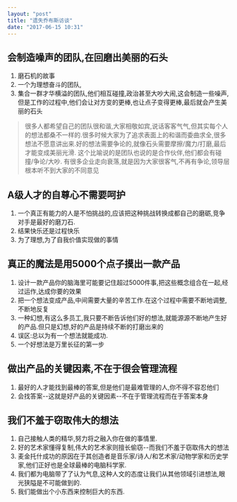 ```yaml
---
layout: "post"
title: "遗失乔布斯访谈"
date: "2017-06-15 10:31"
---
```

## 会制造噪声的团队,在回磨出美丽的石头
1. 磨石机的故事
2. 一个为理想奋斗的团队,
3. 集合一群才华横溢的团队,他们相互碰撞,政治甚至大吵大闹,这会制造一些噪声,但是工作的过程中,他们会让对方变的更棒,也让点子变得更棒,最后就会产生美丽的石头
> 很多人都希望自己的团队很和谐,大家相敬如宾,说话客客气气,但其实每个人的想法都桑不一样的.很多时候大家为了追求表面上的和谐而委曲求全,很多想法不愿意讲出来.好的想法需要争论的,就像石头需要摩擦/魔力/打磨,最后才能变成美丽光滑.
> 这个比喻说的是团队也说的是合作伙伴,他们都会有碰撞/争论/大吵.
> 有很多企业走向衰落,就是因为大家很客气,不再有争论,领导层根本听不到大家的不同意见


## A级人才的自尊心不需要呵护
1. 一个真正有能力的人是不怕挑战的,应该把这种挑战转换成都自己的磨砺,竞争对手是最好的磨刀石.
2. 结果快乐还是过程快乐
3. 为了理想,为了自我价值实现做的事情


## 真正的魔法是用5000个点子摸出一款产品
1. 设计一款产品你的脑海里可能要记住超过5000件事,把这些概念组合在一起,经过运作,达成你要的效果
2. 把一个想法变成产品,中间需要大量的辛苦工作.在这个过程中需要不断地调整,不断地反复
3. 一种幻想,有这么多员工,我只要不断告诉他们好的想法,就能源源不断地产生好的产品.但只是幻想,好的产品是持续不断的打磨出来的
4. 误区:总以为有一个想法就能成功.
5. 一个好想法是万里长征的第一步

## 做出产品的关键因素,不在于很会管理流程
1. 最好的人才能找到最棒的答案,但是他们是最难管理的人,你不得不容忍他们
2. 会找答案--这就是好产品的关键因素--不在于管理流程而在于答案本身

## 我们不羞于窃取伟大的想法
1. 自己接触人类的精华,努力将之融入你在做的事情里.
2. 好的艺术家懂得复制,伟大的艺术家则擅长偷窃--而我们不羞于窃取伟大的想法
3. 麦金托什成功的原因在于其创造者是音乐家/诗人/和艺术家/动物学家和历史学家,他们正好也是全球最棒的电脑科学家.
4. 我们都为电脑带了了认为气息,这种人文的态度让我们从其他领域引进想法,眼光狭隘是不可能做到的.
5. 我们能做出个小东西来控制巨大的东西.
